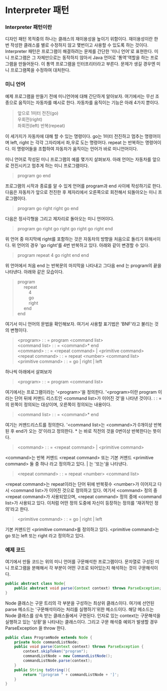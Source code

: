 # Interpreter 패턴

### Interpreter 패턴이란

디자인 패턴 목적중의 하나는 클래스의 재이용성을 높이기 위함이다. 재이용성이란 한 번 작성한 클래스를 별로 수정하지 않고 몇번이고 사용할 수 있도록 하는 것이다.
Interpreter 패턴은 프로그램이 해결하려는 문제를 간단한 '미니 언어'로 표현한다. 미니 프로그램은 그 자체만으로는 동작하지 않아서 Java 언어로 '통역'역할을 하는
프로그램을 만들어둔다. 이 통역 프로그램을 인터프리터라고 부른다. 문제가 생길 경우엔 미니 프로그램쪽을 수정하여 대처한다.

### 미니 언어
예제 프로그램을 만들기 전에 미니언어에 대해 간단하게 알아보자. 여기에서는 무선 조종으로 움직이는 자동차를 예시로 한다. 자동차를 움직이는 기능은 아래 4가지 뿐이다.
> 앞으로 1미터 전진(go)\
> 우회전(right)\
> 좌회전(left)
> 반복(repeat)

이 세가지가 자동차에 대해 할 수 있는 명령이다. go는 1미터 전진하고 멈추는 명령어이며 left, right 는 각각 그자리에서 좌,우로 도는 명령어다. repeat 는 반복하는 명령어이다.
이 명령어들을 조합하여 자동차가 움직이는 언어가 바로 미니언어이다.

미니 언어로 작성된 미니 프로그램의 예를 몇가지 살펴보자. 아래 언어는 자동차를 앞으로 전진시키고 멈추게 하는 미니 프로그램이다.
> program go end

프로그램의 시작과 종료를 알 수 있게 언어를 program과 end 사이에 작성하기로 한다. 다음은 자동차가 앞으로 전진한 후 제자리에서 오른쪽으로 회전해서 되돌아오는
미니 프로그램이다. 
> program go right right go end

다음은 정사각형을 그리고 제자리로 돌아오는 미니 언어이다.
> program go right go right go right go right end

위 언어 중 마지막에 right를 포함하는 것은 자동차의 방향을 처음으로 돌리기 위해서이다. 위 언어의 경우 'go right'를 4번 반복하고 있다. 아래와 같이 변경할 수 있다.
> program repeat 4 go right end end

위 언어에서 처음 end 는 반복문의 마지막을 나타내고 그다음 end 는 program의 끝을 나타낸다. 아래와 같은 모습이다.
> program\
> &nbsp;&nbsp;&nbsp;&nbsp; repeat\
> &nbsp;&nbsp;&nbsp;&nbsp;&nbsp;&nbsp;&nbsp;&nbsp; 4\
> &nbsp;&nbsp;&nbsp;&nbsp;&nbsp;&nbsp;&nbsp;&nbsp; go\
> &nbsp;&nbsp;&nbsp;&nbsp;&nbsp;&nbsp;&nbsp;&nbsp; right\
> &nbsp;&nbsp;&nbsp;&nbsp; end\
> end

여기서 미니 언어의 문법을 확인해보자. 여기서 사용할 표기법은 'BNF'라고 불리는 것의 변형이다. 
> &lt;program&gt; : : = program &lt;command list&gt;\
> &lt;command list&gt; : : = &lt;command&gt;&#42; end\
> &lt;command&gt; : : = &lt;repeat command&gt; | &lt;primitive command&gt;\
> &lt;repeat command&gt; : : = repeat &lt;number&gt; &lt;command list&gt;\
> &lt;primitive command&gt; : : = go | right | left

하나씩 아래에서 살펴보자
> &lt;program&gt; : : = program &lt;command list&gt;

여기에서는 프로그램이라는 '&lt;program&gt;'을 정의한다. '&lt;program&gt;이란 program 이라는 단어 뒤에 커맨드 리스트인 &lt;command list&gt;가 이어진 것'을 나타낸 것이다.
: : = 의 왼쪽이 정의되는 대상이며, 오른쪽이 정의되는 내용이다.

> &lt;command list&gt; : : = &lt;command&gt;&#42; end

여기는 커맨드리스트를 정의한다. '&lt;command list&gt;는 &lt;command&gt;가 0개이상 반복된 후 end가 오는 것'이라고 정의한다. * 는 바로 직전의 것을 0번이상 반복한다는 뜻이다.

> &lt;command&gt; : : = &lt;repeat command&gt; | &lt;primitive command&gt;

&lt;command&gt;는 반복 커맨드 &lt;repeat command&gt; 또는 기본 커맨드 &lt;primitive command&gt; 둘 중 하나 라고 정의하고 있다. | 는 '또는'을 나타낸다.

> &lt;repeat command&gt; : : = repeat &lt;number&gt; &lt;command list&gt;

&lt;repeat command&gt;는 repeat이라는 단어 뒤에 반복횟수 &lt;number&gt;가 이어지고 다시 &lt;command list&gt;가 이어진 것으로 정의하고 있다. 
여기서 &lt;command&gt; 정의 중 &lt;repeat command&gt;가 사용되었으며, &lt;repeat command&gt; 정의 중에 &lt;command list&gt;가 사용되고 있다.
이처럼 어떤 정의 도중에 자신이 등장하는 정의를 '재귀적인 정의'라고 한다.

> &lt;primitive command&gt; : : = go | right | left

기본 커맨드인 &lt;primitive command&gt;를 정의하고 있다. &lt;primitive command&gt;는 go 또는 left 또는 right 라고 정의하고 있다.

### 예제 코드
여기에서 만들 코드는 위의 미니 언어를 구문해석한 프로그램이다. 문자열로 구성된 미니 프로그램을 분해해서 각 부분이 어떤 구조로 되어있는지 해석하는 것이 구문해석이다.
```java
public abstract class Node{
    public abstract void parse(Context context) throws ParseException;
}
```
Node 클래스는 구문 트리의 각 부분을 구성하는 최상위 클래스이다. 여기에 선언된 parse 메소드는 '구문해석이라는 처리를 실행하기'위한 메소드이다. 해당 메소드는 
Node 클래스를 상속 받는 클래스들에서 구현된다. 인자로 있는 context는 구문해석을 실행하고 있는 '상황'을 나타내는 클래스이다. 그리고 구문 해석중 예외가 발생할 경우
ParseException 을 throw 한다.

```java
public class ProgramNode extends Node {
    private Node commandListNode;
    public void parse(Context context) throws ParseException {
        context.skipToken("program");
        commandListNode = new CommandListNode();
        commandListNode.parse(context);
    }
    public String toString(){
        return "[program " + commandListNode + ']';
    }
}
```